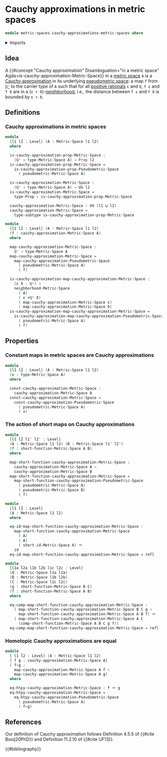 # Cauchy approximations in metric spaces

```agda
module metric-spaces.cauchy-approximations-metric-spaces where
```

<details><summary>Imports</summary>

```agda
open import elementary-number-theory.positive-rational-numbers

open import foundation.constant-maps
open import foundation.dependent-pair-types
open import foundation.function-extensionality
open import foundation.function-types
open import foundation.homotopies
open import foundation.identity-types
open import foundation.propositions
open import foundation.subtypes
open import foundation.universe-levels

open import metric-spaces.cauchy-approximations-pseudometric-spaces
open import metric-spaces.metric-spaces
open import metric-spaces.short-functions-metric-spaces
```

</details>

## Idea

A
{{#concept "Cauchy approximation" Disambiguation="in a metric space" Agda=is-cauchy-approximation-Metric-Space}}
in a [metric space](metric-spaces.metric-spaces.md) `A` is a
[Cauchy approximation](metric-spaces.cauchy-approximations-pseudometric-spaces.md)
in its underlying [pseudometric space](metric-spaces.pseudometric-spaces.md): a
map `f` from [`ℚ⁺`](elementary-number-theory.positive-rational-numbers.md) to
the carrier type of `A` such that for all
[positive rationals](elementary-number-theory.positive-rational-numbers.md) `ε`
and `δ`, `f ε` and `f δ` are in a
(`ε + δ`)-[neighborhood](metric-spaces.rational-neighborhood-relations.md),
i.e., the distance between `f ε` and `f δ` is bounded by `ε + δ`.

## Definitions

### Cauchy approximations in metric spaces

```agda
module _
  {l1 l2 : Level} (A : Metric-Space l1 l2)
  where

  is-cauchy-approximation-prop-Metric-Space :
    (ℚ⁺ → type-Metric-Space A) → Prop l2
  is-cauchy-approximation-prop-Metric-Space =
    is-cauchy-approximation-prop-Pseudometric-Space
      ( pseudometric-Metric-Space A)

  is-cauchy-approximation-Metric-Space :
    (ℚ⁺ → type-Metric-Space A) → UU l2
  is-cauchy-approximation-Metric-Space =
    type-Prop ∘ is-cauchy-approximation-prop-Metric-Space

  cauchy-approximation-Metric-Space : UU (l1 ⊔ l2)
  cauchy-approximation-Metric-Space =
    type-subtype is-cauchy-approximation-prop-Metric-Space
```

```agda
module _
  {l1 l2 : Level} (A : Metric-Space l1 l2)
  (f : cauchy-approximation-Metric-Space A)
  where

  map-cauchy-approximation-Metric-Space :
    ℚ⁺ → type-Metric-Space A
  map-cauchy-approximation-Metric-Space =
    map-cauchy-approximation-Pseudometric-Space
      ( pseudometric-Metric-Space A)
      ( f)

  is-cauchy-approximation-map-cauchy-approximation-Metric-Space :
    (ε δ : ℚ⁺) →
    neighborhood-Metric-Space
      ( A)
      ( ε +ℚ⁺ δ)
      ( map-cauchy-approximation-Metric-Space ε)
      ( map-cauchy-approximation-Metric-Space δ)
  is-cauchy-approximation-map-cauchy-approximation-Metric-Space =
    is-cauchy-approximation-map-cauchy-approximation-Pseudometric-Space
      ( pseudometric-Metric-Space A)
      ( f)
```

## Properties

### Constant maps in metric spaces are Cauchy approximations

```agda
module _
  {l1 l2 : Level} (A : Metric-Space l1 l2)
  (x : type-Metric-Space A)
  where

  const-cauchy-approximation-Metric-Space :
    cauchy-approximation-Metric-Space A
  const-cauchy-approximation-Metric-Space =
    const-cauchy-approximation-Pseudometric-Space
      ( pseudometric-Metric-Space A)
      ( x)
```

### The action of short maps on Cauchy approximations

```agda
module _
  {l1 l2 l1' l2' : Level}
  (A : Metric-Space l1 l2) (B : Metric-Space l1' l2')
  (f : short-function-Metric-Space A B)
  where

  map-short-function-cauchy-approximation-Metric-Space :
    cauchy-approximation-Metric-Space A →
    cauchy-approximation-Metric-Space B
  map-short-function-cauchy-approximation-Metric-Space =
    map-short-function-cauchy-approximation-Pseudometric-Space
      ( pseudometric-Metric-Space A)
      ( pseudometric-Metric-Space B)
      ( f)

module _
  {l1 l2 : Level}
  (A : Metric-Space l1 l2)
  where

  eq-id-map-short-function-cauchy-approximation-Metric-Space :
    map-short-function-cauchy-approximation-Metric-Space
      ( A)
      ( A)
      ( short-id-Metric-Space A) ＝
    id
  eq-id-map-short-function-cauchy-approximation-Metric-Space = refl

module _
  {l1a l2a l1b l2b l1c l2c : Level}
  (A : Metric-Space l1a l2a)
  (B : Metric-Space l1b l2b)
  (C : Metric-Space l1c l2c)
  (g : short-function-Metric-Space B C)
  (f : short-function-Metric-Space A B)
  where

  eq-comp-map-short-function-cauchy-approximation-Metric-Space :
    ( map-short-function-cauchy-approximation-Metric-Space B C g ∘
      map-short-function-cauchy-approximation-Metric-Space A B f) ＝
    ( map-short-function-cauchy-approximation-Metric-Space A C
      (comp-short-function-Metric-Space A B C g f))
  eq-comp-map-short-function-cauchy-approximation-Metric-Space = refl
```

### Homotopic Cauchy approximations are equal

```agda
module _
  { l1 l2 : Level} (A : Metric-Space l1 l2)
  { f g : cauchy-approximation-Metric-Space A}
  ( f~g :
    map-cauchy-approximation-Metric-Space A f ~
    map-cauchy-approximation-Metric-Space A g)
  where

  eq-htpy-cauchy-approximation-Metric-Space : f ＝ g
  eq-htpy-cauchy-approximation-Metric-Space =
    eq-htpy-cauchy-approximation-Pseudometric-Space
      ( pseudometric-Metric-Space A)
      ( f~g)
```

## References

Our definition of Cauchy approximation follows Definition 4.5.5 of
{{#cite Booij20PhD}} and Definition 11.2.10 of {{#cite UF13}}.

{{#bibliography}}
